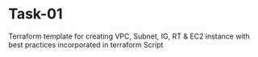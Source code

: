 # Task-01
Terraform template for creating VPC, Subnet, IG, RT &amp; EC2 instance with best practices incorporated in terraform Script
